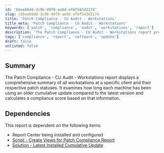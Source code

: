 ```yaml
---
id: 'bbeeb6dd-3c9b-49f0-ae6d-ef6f543d2174'
slug: /bbeeb6dd-3c9b-49f0-ae6d-ef6f543d2174
title: 'Patch Compliance - CU Audit - Workstations'
title_meta: 'Patch Compliance - CU Audit - Workstations'
keywords: ['patch', 'compliance', 'audit', 'workstations', 'report']
description: 'The Patch Compliance - CU Audit - Workstations report provides a detailed overview of workstation patch statuses for a specific client, evaluating how long each machine has been using an outdated cumulative update and calculating a compliance score based on this data.'
tags: ['compliance', 'report', 'software', 'update']
draft: false
unlisted: false
---
```


## Summary

The Patch Compliance - CU Audit - Workstations report displays a comprehensive summary of all workstations at a specific client and their respective patch statuses. It examines how long each machine has been using an older cumulative update compared to the latest version and calculates a compliance score based on that information.

## Dependencies

This report is dependent on the following items:

- Report Center being installed and configured
- [Script - Create Views for Patch Compliance Report](/docs/7174f88a-38fc-4e5a-83cc-1f48a6c29526)
- [Solution - Latest Installed Cumulative Update](/docs/991e926f-dcd2-4be3-9f3a-ea7ee9842da2)